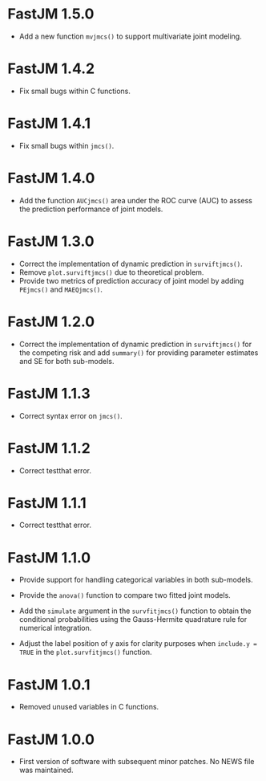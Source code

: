 # FastJM 1.5.0

* Add a new function ```mvjmcs()``` to support multivariate joint modeling.


# FastJM 1.4.2

* Fix small bugs within C functions.

# FastJM 1.4.1

* Fix small bugs within ```jmcs()```.

# FastJM 1.4.0

* Add the function ```AUCjmcs()``` area under the ROC curve (AUC) to assess the prediction performance of joint models.

# FastJM 1.3.0

* Correct the implementation of dynamic prediction in ```surviftjmcs()```.
* Remove ```plot.surviftjmcs()``` due to theoretical problem.
* Provide two metrics of prediction accuracy of joint model by adding ```PEjmcs()``` and ```MAEQjmcs()```.

# FastJM 1.2.0

* Correct the implementation of dynamic prediction in ```surviftjmcs()``` for the competing risk and add ```summary()``` for providing parameter estimates and SE for both sub-models.

# FastJM 1.1.3

* Correct syntax error on ```jmcs()```.

# FastJM 1.1.2

* Correct testthat error.

# FastJM 1.1.1

* Correct testthat error.

# FastJM 1.1.0

* Provide support for handling categorical variables in both sub-models.

* Provide the ```anova()``` function to compare two fitted joint models.

* Add the ```simulate``` argument in the ```survfitjmcs()``` function to obtain the conditional probabilities using the Gauss-Hermite quadrature rule for numerical integration.

* Adjust the label position of y axis for clarity purposes when ```include.y = TRUE``` in the ```plot.survfitjmcs()``` function.

# FastJM 1.0.1

* Removed unused variables in C functions.

# FastJM 1.0.0

* First version of software with subsequent minor patches. No NEWS file was maintained.
